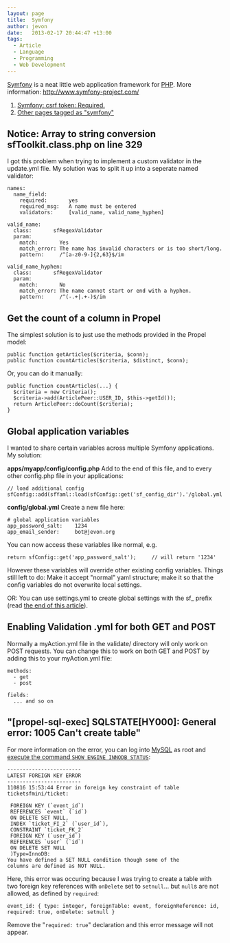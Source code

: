 ```yaml
---
layout: page
title:  Symfony
author: jevon
date:   2013-02-17 20:44:47 +13:00
tags:
  - Article
  - Language
  - Programming
  - Web Development
---
```


[Symfony](Symfony.md) is a neat little web application framework for [PHP](PHP.md). More information: http://www.symfony-project.com/

1. [Symfony: csrf token: Required.](symfony-csrf-token-required-.md)
1. <a href="http://www.delicious.com/jevonwright/symfony" class="delicious">Other pages tagged as "symfony"</a>

## Notice: Array to string conversion sfToolkit.class.php on line 329

I got this problem when trying to implement a custom validator in the update.yml file. My solution was to split it up into a seperate named validator:

```
names:
  name_field:
    required:       yes
    required_msg:   A name must be entered
    validators:     [valid_name, valid_name_hyphen]

valid_name:
  class:       sfRegexValidator
  param:
    match:       Yes
    match_error: The name has invalid characters or is too short/long.
    pattern:     /^[a-z0-9-]{2,63}$/im

valid_name_hyphen:
  class:       sfRegexValidator
  param:
    match:       No
    match_error: The name cannot start or end with a hyphen.
    pattern:     /^(-.+|.+-)$/im
```

## Get the count of a column in Propel
The simplest solution is to just use the methods provided in the Propel model:

```
public function getArticles($criteria, $conn);
public function countArticles($criteria, $distinct, $conn);
```

Or, you can do it manually:

```
public function countArticles(...} {
  $criteria = new Criteria();
  $criteria->add(ArticlePeer::USER_ID, $this->getId());
  return ArticlePeer::doCount($criteria);
}
```

## Global application variables
I wanted to share certain variables across multiple Symfony applications. My solution:

**apps/myapp/config/config.php**
Add to the end of this file, and to every other config.php file in your applications:
```
// load additional config
sfConfig::add(sfYaml::load(sfConfig::get('sf_config_dir').'/global.yml'));
```

**config/global.yml**
Create a new file here:
```
# global application variables
app_password_salt:    1234
app_email_sender:     bot@jevon.org
```

You can now access these variables like normal, e.g.
```
return sfConfig::get('app_password_salt');     // will return '1234'
```

However these variables will override other existing config variables. Things still left to do: Make it accept "normal" yaml structure; make it so that the config variables do not overwrite local settings.

OR: You can use settings.yml to create global settings with the sf_ prefix (read <a href="http://www.symfony-project.com/book/1_0/05-Configuring-Symfony#The%20sfConfig%20Class">the end of this article</a>).

## Enabling Validation .yml for both GET and POST
Normally a myAction.yml file in the validate/ directory will only work on POST requests. You can change this to work on both GET and POST by adding this to your myAction.yml file:

```
methods:
  - get
  - post

fields:
  ... and so on
```

## "[propel-sql-exec] SQLSTATE[HY000]: General error: 1005 Can't create table"
For more information on the error, you can log into [MySQL](MySQL.md) as root and <a href="http://oldforum.symfony-project.org/index.php/m/88845/">execute the command `SHOW ENGINE INNODB STATUS`</a>:

```
------------------------
LATEST FOREIGN KEY ERROR
------------------------
110816 15:53:44 Error in foreign key constraint of table ticketsfmini/ticket:

 FOREIGN KEY (`event_id`)
 REFERENCES `event` (`id`)
 ON DELETE SET NULL,
 INDEX `ticket_FI_2` (`user_id`),
 CONSTRAINT `ticket_FK_2`
 FOREIGN KEY (`user_id`)
 REFERENCES `user` (`id`)
 ON DELETE SET NULL
 )Type=InnoDB:
You have defined a SET NULL condition though some of the
columns are defined as NOT NULL.
```

Here, this error was occuring because I was trying to create a table with two foreign key references with `onDelete` set to `setnull`... but `null`s are not allowed, as defined by `required`:

```
event_id: { type: integer, foreignTable: event, foreignReference: id, required: true, onDelete: setnull }
```

Remove the "`required: true`" declaration and this error message will not appear.
